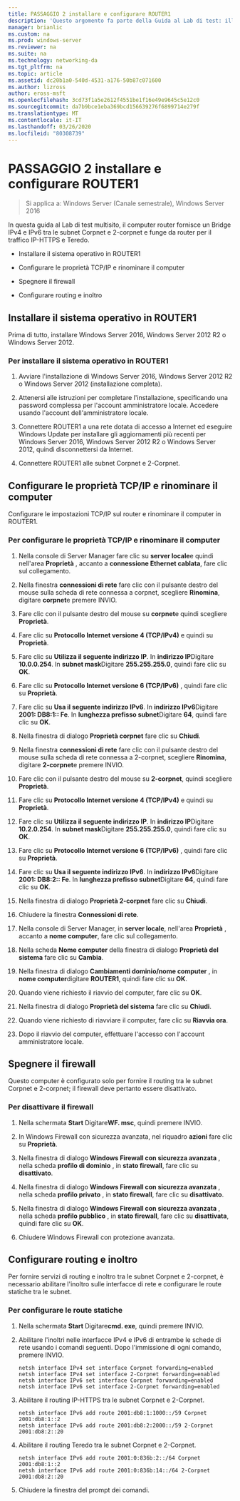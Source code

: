 ```yaml
---
title: PASSAGGIO 2 installare e configurare ROUTER1
description: 'Questo argomento fa parte della Guida al Lab di test: illustra una distribuzione multisito di DirectAccess per Windows Server 2016'
manager: brianlic
ms.custom: na
ms.prod: windows-server
ms.reviewer: na
ms.suite: na
ms.technology: networking-da
ms.tgt_pltfrm: na
ms.topic: article
ms.assetid: dc20b1a0-540d-4531-a176-50b87c071600
ms.author: lizross
author: eross-msft
ms.openlocfilehash: 3cd73f1a5e2612f4551be1f16e49e9645c5e12c0
ms.sourcegitcommit: da7b9bce1eba369bcd156639276f6899714e279f
ms.translationtype: MT
ms.contentlocale: it-IT
ms.lasthandoff: 03/26/2020
ms.locfileid: "80308739"
---
```

# <a name="step-2-install-and-configure-router1"></a>PASSAGGIO 2 installare e configurare ROUTER1

>Si applica a: Windows Server (Canale semestrale), Windows Server 2016

In questa guida al Lab di test multisito, il computer router fornisce un Bridge IPv4 e IPv6 tra le subnet Corpnet e 2-corpnet e funge da router per il traffico IP-HTTPS e Teredo.  
  
- Installare il sistema operativo in ROUTER1 
  
- Configurare le proprietà TCP/IP e rinominare il computer  
  
- Spegnere il firewall
  
- Configurare routing e inoltro
  
## <a name="install-the-operating-system-on-router1"></a>Installare il sistema operativo in ROUTER1  
Prima di tutto, installare Windows Server 2016, Windows Server 2012 R2 o Windows Server 2012.  
  
### <a name="to-install-the-operating-system-on-router1"></a>Per installare il sistema operativo in ROUTER1  
  
1.  Avviare l'installazione di Windows Server 2016, Windows Server 2012 R2 o Windows Server 2012 (installazione completa).  
  
2.  Attenersi alle istruzioni per completare l'installazione, specificando una password complessa per l'account amministratore locale. Accedere usando l'account dell'amministratore locale.  
  
3.  Connettere ROUTER1 a una rete dotata di accesso a Internet ed eseguire Windows Update per installare gli aggiornamenti più recenti per Windows Server 2016, Windows Server 2012 R2 o Windows Server 2012, quindi disconnettersi da Internet.  
  
4.  Connettere ROUTER1 alle subnet Corpnet e 2-Corpnet.  
  
## <a name="configure-tcpip-properties-and-rename-the-computer"></a>Configurare le proprietà TCP/IP e rinominare il computer  
Configurare le impostazioni TCP/IP sul router e rinominare il computer in ROUTER1.  
  
### <a name="to-configure-tcpip-properties-and-rename-the-computer"></a>Per configurare le proprietà TCP/IP e rinominare il computer  
  
1.  Nella console di Server Manager fare clic su **server locale**e quindi nell'area **Proprietà** , accanto a **connessione Ethernet cablata**, fare clic sul collegamento.  
  
2.  Nella finestra **connessioni di rete** fare clic con il pulsante destro del mouse sulla scheda di rete connessa a corpnet, scegliere **Rinomina**, digitare **corpnet**e premere INVIO.  
  
3.  Fare clic con il pulsante destro del mouse su **corpnet**e quindi scegliere **Proprietà**.  
  
4.  Fare clic su **Protocollo Internet versione 4 (TCP/IPv4)** e quindi su **Proprietà**.  
  
5.  Fare clic su **Utilizza il seguente indirizzo IP**. In **indirizzo IP**Digitare **10.0.0.254**. In **subnet mask**Digitare **255.255.255.0**, quindi fare clic su **OK**.  
  
6.  Fare clic su **Protocollo Internet versione 6 (TCP/IPv6)** , quindi fare clic su **Proprietà**.  
  
7.  Fare clic su **Usa il seguente indirizzo IPv6**. In **indirizzo IPv6**Digitare **2001: DB8:1:: Fe**. In **lunghezza prefisso subnet**Digitare **64**, quindi fare clic su **OK**.  
  
8.  Nella finestra di dialogo **Proprietà corpnet** fare clic su **Chiudi**.  
  
9. Nella finestra **connessioni di rete** fare clic con il pulsante destro del mouse sulla scheda di rete connessa a 2-corpnet, scegliere **Rinomina**, digitare **2-corpnet**e premere INVIO.  
  
10. Fare clic con il pulsante destro del mouse su **2-corpnet**, quindi scegliere **Proprietà**.  
  
11. Fare clic su **Protocollo Internet versione 4 (TCP/IPv4)** e quindi su **Proprietà**.  
  
12. Fare clic su **Utilizza il seguente indirizzo IP**. In **indirizzo IP**Digitare **10.2.0.254**. In **subnet mask**Digitare **255.255.255.0**, quindi fare clic su **OK**.  
  
13. Fare clic su **Protocollo Internet versione 6 (TCP/IPv6)** , quindi fare clic su **Proprietà**.  
  
14. Fare clic su **Usa il seguente indirizzo IPv6**. In **indirizzo IPv6**Digitare **2001: DB8:2:: Fe**. In **lunghezza prefisso subnet**Digitare **64**, quindi fare clic su **OK**.  
  
15. Nella finestra di dialogo **Proprietà 2-corpnet** fare clic su **Chiudi**.  
  
16. Chiudere la finestra **Connessioni di rete**.  
  
17. Nella console di Server Manager, in **server locale**, nell'area **Proprietà** , accanto a **nome computer**, fare clic sul collegamento.  
  
18. Nella scheda **Nome computer** della finestra di dialogo **Proprietà del sistema** fare clic su **Cambia**.  
  
19. Nella finestra di dialogo **Cambiamenti dominio/nome computer** , in **nome computer**digitare **ROUTER1**, quindi fare clic su **OK**.  
  
20. Quando viene richiesto il riavvio del computer, fare clic su **OK**.  
  
21. Nella finestra di dialogo **Proprietà del sistema** fare clic su **Chiudi**.  
  
22. Quando viene richiesto di riavviare il computer, fare clic su **Riavvia ora**.  
  
23. Dopo il riavvio del computer, effettuare l'accesso con l'account amministratore locale.  
  
## <a name="turn-off-the-firewall"></a>Spegnere il firewall  
Questo computer è configurato solo per fornire il routing tra le subnet Corpnet e 2-corpnet; il firewall deve pertanto essere disattivato.  
  
### <a name="to-turn-off-the-firewall"></a>Per disattivare il firewall  
  
1.  Nella schermata **Start** Digitare**WF. msc**, quindi premere INVIO.  
  
2.  In Windows Firewall con sicurezza avanzata, nel riquadro **azioni** fare clic su **Proprietà**.  
  
3.  Nella finestra di dialogo **Windows Firewall con sicurezza avanzata** , nella scheda **profilo di dominio** , in **stato firewall**, fare clic su **disattivato**.  
  
4.  Nella finestra di dialogo **Windows Firewall con sicurezza avanzata** , nella scheda **profilo privato** , in **stato firewall**, fare clic su **disattivato**.  
  
5.  Nella finestra di dialogo **Windows Firewall con sicurezza avanzata** , nella scheda **profilo pubblico** , in **stato firewall**, fare clic su **disattivata**, quindi fare clic su **OK**.  
  
6.  Chiudere Windows Firewall con protezione avanzata.  
  
## <a name="configure-routing-and-forwarding"></a>Configurare routing e inoltro  
Per fornire servizi di routing e inoltro tra le subnet Corpnet e 2-corpnet, è necessario abilitare l'inoltro sulle interfacce di rete e configurare le route statiche tra le subnet.  
  
### <a name="to-configure-static-routes"></a>Per configurare le route statiche  
  
1.  Nella schermata **Start** Digitare**cmd. exe**, quindi premere INVIO.  
  
2.  Abilitare l'inoltri nelle interfacce IPv4 e IPv6 di entrambe le schede di rete usando i comandi seguenti. Dopo l'immissione di ogni comando, premere INVIO.  
  
    ```  
    netsh interface IPv4 set interface Corpnet forwarding=enabled  
    netsh interface IPv4 set interface 2-Corpnet forwarding=enabled  
    netsh interface IPv6 set interface Corpnet forwarding=enabled  
    netsh interface IPv6 set interface 2-Corpnet forwarding=enabled  
    ```  
  
3.  Abilitare il routing IP-HTTPS tra le subnet Corpnet e 2-Corpnet.  
  
    ```  
    netsh interface IPv6 add route 2001:db8:1:1000::/59 Corpnet 2001:db8:1::2  
    netsh interface IPv6 add route 2001:db8:2:2000::/59 2-Corpnet 2001:db8:2::20  
    ```  
  
4.  Abilitare il routing Teredo tra le subnet Corpnet e 2-Corpnet.  
  
    ```  
    netsh interface IPv6 add route 2001:0:836b:2::/64 Corpnet 2001:db8:1::2  
    netsh interface IPv6 add route 2001:0:836b:14::/64 2-Corpnet 2001:db8:2::20  
    ```  
  
5.  Chiudere la finestra del prompt dei comandi.
